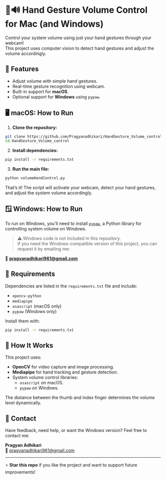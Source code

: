 # 🤚🔊 Hand Gesture Volume Control for Mac (and Windows)

Control your system volume using just your hand gestures through your webcam!  
This project uses computer vision to detect hand gestures and adjust the volume accordingly.

## 🚀 Features
- Adjust volume with simple hand gestures.
- Real-time gesture recognition using webcam.
- Built-in support for **macOS**.
- Optional support for **Windows** using `pypaw`.

## 🖥️ macOS: How to Run

1. **Clone the repository:**

```bash
git clone https://github.com/Pragyanadhikari/HandGesture_Volume_control.git
cd HandGesture_Volume_control
```

2. **Install dependencies:**

```bash
pip install -r requirements.txt
```

3. **Run the main file:**

```bash
python volumeHandControl.py
```

That’s it! The script will activate your webcam, detect your hand gestures, and adjust the system volume accordingly.

## 🪟 Windows: How to Run

To run on Windows, you'll need to install [`pypaw`](https://pypi.org/project/pypaw/), a Python library for controlling system volume on Windows.

> ⚠️ Windows code is not included in this repository.  
> If you need the Windows-compatible version of this project, you can request it by emailing me:

📧 **pragyanadhikari961@gmail.com**

## 📆 Requirements

Dependencies are listed in the `requirements.txt` file and include:
- `opencv-python`
- `mediapipe`
- `osascript` (macOS only)
- `pypaw` (Windows only)

Install them with:

```bash
pip install -r requirements.txt
```

## 🧠 How It Works

This project uses:
- **OpenCV** for video capture and image processing.
- **Mediapipe** for hand tracking and gesture detection.
- System volume control libraries:
  - `osascript` on macOS.
  - `pypaw` on Windows.

The distance between the thumb and index finger determines the volume level dynamically.

## 📨 Contact

Have feedback, need help, or want the Windows version? Feel free to contact me:

**Pragyan Adhikari**  
📧 pragyanadhikari961@gmail.com

---

⭐ **Star this repo** if you like the project and want to support future improvements!

